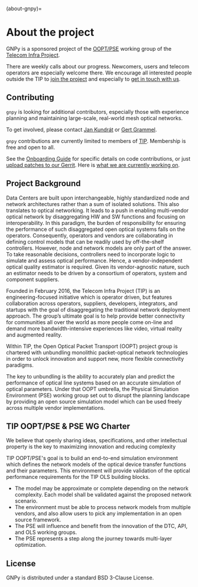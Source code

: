 (about-gnpy)=
# About the project

GNPy is a sponsored project of the [OOPT/PSE](https://telecominfraproject.com/open-optical-packet-transport/) working group of the [Telecom Infra Project](http://telecominfraproject.com).

There are weekly calls about our progress.
Newcomers, users and telecom operators are especially welcome there.
We encourage all interested people outside the TIP to [join the project](https://telecominfraproject.com/apply-for-membership/) and especially to [get in touch with us](https://github.com/Telecominfraproject/oopt-gnpy/discussions).

## Contributing

`gnpy` is looking for additional contributors, especially those with experience planning and maintaining large-scale, real-world mesh optical networks.

To get involved, please contact [Jan Kundrát](mailto:jan.kundrat@telecominfraproject.com) or [Gert Grammel](mailto:ggrammel@juniper.net).

`gnpy` contributions are currently limited to members of [TIP](http://telecominfraproject.com).
Membership is free and open to all.

See the [Onboarding Guide](https://github.com/Telecominfraproject/gnpy/wiki/Onboarding-Guide) for specific details on code contributions, or just [upload patches to our Gerrit](https://review.gerrithub.io/Documentation/intro-gerrit-walkthrough-github.html).
Here is [what we are currently working on](https://review.gerrithub.io/q/project:Telecominfraproject/oopt-gnpy+status:open).

## Project Background

Data Centers are built upon interchangeable, highly standardized node and network architectures rather than a sum of isolated solutions.
This also translates to optical networking.
It leads to a push in enabling multi-vendor optical network by disaggregating HW and SW functions and focusing on interoperability.
In this paradigm, the burden of responsibility for ensuring the performance of such disaggregated open optical systems falls on the operators.
Consequently, operators and vendors are collaborating in defining control models that can be readily used by off-the-shelf controllers.
However, node and network models are only part of the answer.
To take reasonable decisions, controllers need to incorporate logic to simulate and assess optical performance.
Hence, a vendor-independent optical quality estimator is required.
Given its vendor-agnostic nature, such an estimator needs to be driven by a consortium of operators, system and component suppliers.

Founded in February 2016, the Telecom Infra Project (TIP) is an engineering-focused initiative which is operator driven, but features collaboration across operators, suppliers, developers, integrators, and startups with the goal of disaggregating the traditional network deployment approach.
The group’s ultimate goal is to help provide better connectivity for communities all over the world as more people come on-line and demand more bandwidth-intensive experiences like video, virtual reality and augmented reality.

Within TIP, the Open Optical Packet Transport (OOPT) project group is chartered with unbundling monolithic packet-optical network technologies in order to unlock innovation and support new, more flexible connectivity paradigms.

The key to unbundling is the ability to accurately plan and predict the performance of optical line systems based on an accurate simulation of optical parameters.
Under that OOPT umbrella, the Physical Simulation Environment (PSE) working group set out to disrupt the planning landscape by providing an open source simulation model which can be used freely across multiple vendor implementations.

## TIP OOPT/PSE & PSE WG Charter

We believe that openly sharing ideas, specifications, and other intellectual property is the key to maximizing innovation and reducing complexity

TIP OOPT/PSE's goal is to build an end-to-end simulation environment which defines the network models of the optical device transfer functions and their parameters.
This environment will provide validation of the optical performance requirements for the TIP OLS building blocks.

- The model may be approximate or complete depending on the network complexity.
Each model shall be validated against the proposed network scenario.
- The environment must be able to process network models from multiple vendors, and also allow users to pick any implementation in an open source framework.
- The PSE will influence and benefit from the innovation of the DTC, API, and OLS working groups.
- The PSE represents a step along the journey towards multi-layer optimization.

License
-------

GNPy is distributed under a standard BSD 3-Clause License.
